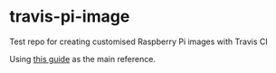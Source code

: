 # travis-pi-image
Test repo for creating customised Raspberry Pi images with Travis CI

Using [this guide](https://disconnected.systems/blog/custom-rpi-image-with-github-travis/) as the main reference.
